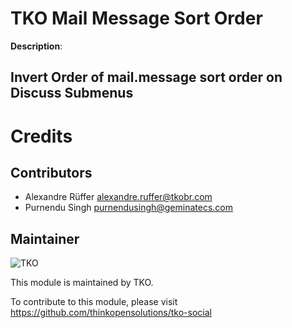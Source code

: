 TKO Mail Message Sort Order
===========================

**Description**:

## Invert Order of mail.message sort order on Discuss Submenus ##

Credits
=======

Contributors
------------

 * Alexandre Rüffer <alexandre.ruffer@tkobr.com>
 * Purnendu Singh <purnendusingh@geminatecs.com>

Maintainer
----------

![TKO](https://tkobr.tkobr.com/website/image/ir.attachment/50170_af65c50/datas)

This module is maintained by TKO.

To contribute to this module, please visit https://github.com/thinkopensolutions/tko-social
